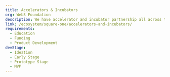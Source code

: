 ```yaml
---
title: Accelerators & Incubators
org: Web3 Foundation
description: We have accelerator and incubator partnership all across the globe
link: /ecosystem/square-one/accelerators-and-incubators/
requirements:
  - Education
  - Funding
  - Product Development
devStage:
  - Ideation
  - Early Stage
  - Prototype Stage
  - MVP
---
```

